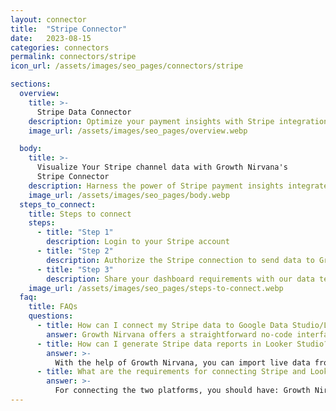 ```yaml
---
layout: connector
title:  "Stripe Connector"
date:   2023-08-15
categories: connectors
permalink: connectors/stripe
icon_url: /assets/images/seo_pages/connectors/stripe

sections:
  overview:
    title: >-
      Stripe Data Connector
    description: Optimize your payment insights with Stripe integration. Seamlessly merge payment data from Stripe with Looker Studio's analytical capabilities, unlocking insights that drive payment strategies, transaction analysis, and operational excellence.
    image_url: /assets/images/seo_pages/overview.webp

  body:
    title: >-
      Visualize Your Stripe channel data with Growth Nirvana's
      Stripe Connector
    description: Harness the power of Stripe payment insights integrated into Looker Studio for strategic payment decisions.
    image_url: /assets/images/seo_pages/body.webp
  steps_to_connect:
    title: Steps to connect
    steps:
      - title: "Step 1"
        description: Login to your Stripe account
      - title: "Step 2"
        description: Authorize the Stripe connection to send data to Growth Nirvana
      - title: "Step 3"
        description: Share your dashboard requirements with our data team. We will build the report for you.
    image_url: /assets/images/seo_pages/steps-to-connect.webp
  faq:
    title: FAQs
    questions:
      - title: How can I connect my Stripe data to Google Data Studio/Looker Studio?
        answer: Growth Nirvana offers a straightforward no-code interface to connect to Stripe data sources.
      - title: How can I generate Stripe data reports in Looker Studio?
        answer: >-
          With the help of Growth Nirvana, you can import live data from Stripe into Looker Studio. These data can be viewed in charts, tables, and dashboards to generate branded reports that can be shared instantly.
      - title: What are the requirements for connecting Stripe and Looker Studio?
        answer: >-
          For connecting the two platforms, you should have: Growth Nirvana Account and Stripe Ads Account
---
```

